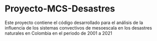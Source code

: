 # Proyecto-MCS-Desastres
Este proyecto contiene el código desarrollado para el análisis de la influencia de los sistemas convectivos de mesoescala en los desastres naturales en Colombia en el periodo de 2001 a 2021
